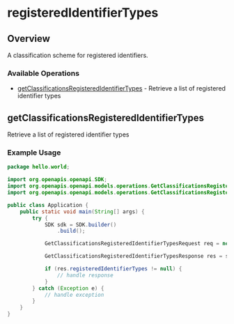 # registeredIdentifierTypes

## Overview

A classification scheme for registered identifiers.


### Available Operations

* [getClassificationsRegisteredIdentifierTypes](#getclassificationsregisteredidentifiertypes) - Retrieve a list of registered identifier types

## getClassificationsRegisteredIdentifierTypes

Retrieve a list of registered identifier types

### Example Usage

```java
package hello.world;

import org.openapis.openapi.SDK;
import org.openapis.openapi.models.operations.GetClassificationsRegisteredIdentifierTypesRequest;
import org.openapis.openapi.models.operations.GetClassificationsRegisteredIdentifierTypesResponse;

public class Application {
    public static void main(String[] args) {
        try {
            SDK sdk = SDK.builder()
                .build();

            GetClassificationsRegisteredIdentifierTypesRequest req = new GetClassificationsRegisteredIdentifierTypesRequest("error");            

            GetClassificationsRegisteredIdentifierTypesResponse res = sdk.registeredIdentifierTypes.getClassificationsRegisteredIdentifierTypes(req);

            if (res.registeredIdentifierTypes != null) {
                // handle response
            }
        } catch (Exception e) {
            // handle exception
        }
    }
}
```
